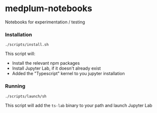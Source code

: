 # medplum-notebooks

Notebooks for experimentation / testing

### Installation

```
./scripts/install.sh
```

This script will:

- Install the relevant npm packages
- Install Jupyter Lab, if it doesn't already exist
- Added the "Typescript" kernel to you jupyter installation

### Running

```
./scripts/launch/sh
```

This script will add the `ts-lab` binary to your path and launch Jupyter Lab
